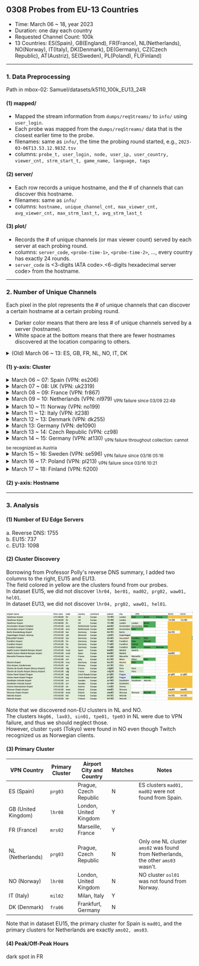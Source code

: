 
## 0308 Probes from EU-13 Countries
- Time: March 06 ~ 18, year 2023
- Duration: one day each country
- Requested Channel Count: 100k
- 13 Countries: ES(Spain), GB(England), FR(France), NL(Netherlands), NO(Norway), IT(Italy), DK(Denmark), DE(Germany), CZ(Czech Republic), AT(Austriz), SE(Sweden), PL(Poland), FL(Finland)

---
### 1. Data Preprocessing
Path in mbox-02: Samuel/datasets/k5110_100k_EU13_24R

#### (1) mapped/
- Mapped the stream information from `dumps/reqStreams/` to `info/` using `user_login`.
- Each probe was mapped from the `dumps/reqStreams/` data that is the closest earlier time to the probe.
- filenames: same as `info/`, the time the probing round started, e.g., `2023-03-06T13.53.12.983Z.tsv`
- columns: `probe_t, user_login, node, user_ip, user_country, viewer_cnt, strm_start_t, game_name, language, tags`

#### (2) server/
- Each row records a unique hostname, and the # of channels that can discover this hostname.
- filenames: same as `info/`
- columns: `hostname, unique_channel_cnt, max_viewer_cnt, avg_viewer_cnt, max_strm_last_t, avg_strm_last_t`

#### (3) plot/
- Records the # of unique channels (or max viewer count) served by each server at each probing round.
- columns: `server_code`, `<probe-time-1>`, `<probe-time-2>`, ..., every country has exactly 24 rounds.
- `server_code` is <3-digits IATA code>.<6-digits hexadecimal server code> from the hostname.   


---
### 2. Number of Unique Channels
Each pixel in the plot represents the # of unique channels that can discover a certain hostname at a certain probing round.
- Darker color means that there are less # of unique channels served by a server (hostname).  
- White space at the bottom means that there are fewer hostnames discovered at the location comparing to others.  


<details>
<summary>(Old) March 06 ~ 13: ES, GB, FR, NL, NO, IT, DK</summary>
<img src="/images/EU7-unique-ch-cnt.png">
</details>

#### (1) y-axis: Cluster
<details>
<summary>March 06 ~ 07: Spain (VPN: es206)</summary>
<img src="/images/EU13-concise/es206ES-concise.png", width=50%>
</details>

<details>
<summary>March 07 ~ 08: UK (VPN: uk2319)</summary>
<img src="/images/EU13-concise/uk2319GB-concise.png", width=50%>
</details>

<details>
<summary>March 08 ~ 09: France (VPN: fr867)</summary>
<img src="/images/EU13-concise/fr867FR-concise.png", width=50%>
</details>

<details>
<summary>March 09 ~ 10: Netherlands (VPN: nl979)  <sub>VPN failure since 03/09 22:49</sub></summary>
<img src="/images/EU13-concise/nl979NL-concise.png", width=50%>
</details>

<details>
<summary>March 10 ~ 11: Norway (VPN: no199)</summary>
<img src="/images/EU13-concise/no199NO-concise.png", width=50%>
</details>

<details>
<summary>March 11 ~ 12: Italy (VPN: it238)</summary>
<img src="/images/EU13-concise/it238IT-concise.png", width=50%>
</details>

<details>
<summary>March 12 ~ 13: Denmark (VPN: dk255)</summary>
<img src="/images/EU13-concise/dk255DK-concise.png", width=50%>
</details>

<details>
<summary>March 13: Germany (VPN: de1090)</summary>
<img src="/images/EU13-concise/de1090DE-concise.png", width=50%>
</details>

<details>
<summary>March 13 ~ 14: Czech Republic (VPN: cz98)</summary>
<img src="/images/EU13-concise/cz98CZ-concise.png", width=50%>
</details>

<details>
<summary>March 14 ~ 15: Germany (VPN: at130) <sub>VPN failure throughout collection: cannot be recognized as Austria</sub></summary>
<img src="/images/EU13-concise/at130CZ-concise.png", width=50%>
</details>

<details>
<summary>March 15 ~ 16: Sweden (VPN: se596) <sub>VPN failure since 03/16 05:16</sub></summary>
<img src="/images/EU13-concise/se596SE-concise.png", width=50%>
</details>

<details>
<summary>March 16 ~ 17: Poland (VPN: pl213) <sub>VPN failure since 03/16 10:21</sub></summary>
<img src="/images/EU13-concise/pl213PL-concise.png", width=50%>
</details>

<details>
<summary>March 17 ~ 18: Finland (VPN: fi200)</summary>
<img src="/images/EU13-concise/fi200FI-concise.png", width=50%>
</details>

#### (2) y-axis: Hostname

---
### 3. Analysis
#### (1) Number of EU Edge Servers
a. Reverse DNS: 1755  
b. EU15: 737  
c. EU13: 1098  

#### (2) Cluster Discovery
Borrowing from Professor Polly's reverse DNS summary, I added two columns to the right, EU15 and EU13.  
The field colored in yellow are the clusters found from our probes.  
In dataset EU15, we did not discover `lhr04, ber01, mad02, prg02, waw01, hel01`.  
In dataset EU13, we did not discover `lhr04, prg02, waw01, hel01`.

<img src="/images/airport-summary.png">

Note that we discovered non-EU clusters in NL and NO.  
The clusters `hkg06, lax03, sin01, tpe01, tpe03` in NL were due to VPN failure, and thus we should neglect those.  
However, cluster `tyo05` (Tokyo) were found in NO even though Twitch recognized us as Norwegian clients.

#### (3) Primary Cluster
| VPN Country | Primary Cluster | Airport City and Country | Matches | Notes |
| ----------- | --------------- | ------------------------ | ------- | ----- |
| ES (Spain)  | `prg03`         | Prague, Czech Republic   | N | ES clusters `mad01, mad02` were not found from Spain. |
| GB (United Kingdom) | `lhr08` | London, United Kingdom   | Y |             |
| FR (France) | `mrs02`         | Marseille, France        | Y |             |
| NL (Netherlands) | `prg03`    | Prague, Czech Republic   | N | Only one NL cluster `ams02` was found from Netherlands, the other `ams03` wasn't. | 
| NO (Norway) | `lhr08`         | London, United Kingdom   | N | NO cluster `osl01` was not found from Norway.
| IT (Italy)  | `mil02`         | Milan, Italy             | Y |             |
| DK (Denmark) | `fra06`        | Frankfurt, Germany       | N |             |

Note that in dataset EU15, the primary cluster for Spain is `mad01`, and the primary clusters for Netherlands are exactly `ams02, ams03`.


#### (4) Peak/Off-Peak Hours
dark spot in FR

